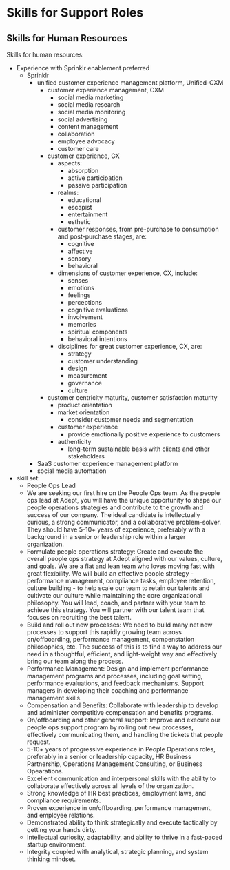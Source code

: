 #	Skills for Support Roles



##	Skills for Human Resources

Skills for human resources:
+ Experience with Sprinklr enablement preferred
	- Sprinklr
		* unified customer experience management platform, Unified-CXM
			+ customer experience management, CXM
				- social media marketing
				- social media research
				- social media monitoring
				- social advertising
				- content management
				- collaboration
				- employee advocacy
				- customer care
			+ customer experience, CX
				- aspects:
					* absorption
					* active participation
					* passive participation
				- realms:
					* educational
					* escapist
					* entertainment
					* esthetic
				- customer responses, from pre-purchase to consumption and post-purchase stages, are:
					* cognitive
					* affective
					* sensory
					* behavioral
				- dimensions of customer experience, CX, include:
					* senses
					* emotions
					* feelings
					* perceptions
					* cognitive evaluations
					* involvement
					* memories
					* spiritual components
					* behavioral intentions
				- disciplines for great customer experience, CX, are:
					* strategy
					* customer understanding
					* design
					* measurement
					* governance
					* culture
			+ customer centricity maturity, customer satisfaction maturity
				- product orientation
				- market orientation
					* consider customer needs and segmentation
				- customer experience
					* provide emotionally positive experience to customers
				- authenticity
					* long-term sustainable basis with clients and other stakeholders
		* SaaS customer experience management platform
		* social media automation
+ skill set:
	- People Ops Lead
	- We are seeking our first hire on the People Ops team. As the people ops lead at Adept, you will have the unique opportunity to shape our people operations strategies and contribute to the growth and success of our company. The ideal candidate is intellectually curious, a strong communicator, and a collaborative problem-solver. They should have 5-10+ years of experience, preferably with a background in a senior or leadership role within a larger organization.
	- Formulate people operations strategy: Create and execute the overall people ops strategy at Adept aligned with our values, culture, and goals. We are a flat and lean team who loves moving fast with great flexibility. We will build an effective people strategy - performance management, compliance tasks, employee retention, culture building - to help scale our team to retain our talents and cultivate our culture while maintaining the core organizational philosophy. You will lead, coach, and partner with your team to achieve this strategy. You will partner with our talent team that focuses on recruiting the best talent.
	- Build and roll out new processes: We need to build many net new processes to support this rapidly growing team across on/offboarding, performance management, compenstation philosophies, etc. The success of this is to find a way to address our need in a thoughtful, efficient, and light-weight way and effectively bring our team along the process.
	- Performance Management: Design and implement performance management programs and processes, including goal setting, performance evaluations, and feedback mechanisms. Support managers in developing their coaching and performance management skills.
	- Compensation and Benefits: Collaborate with leadership to develop and administer competitive compensation and benefits programs.
	- On/offboarding and other general support: Improve and execute our people ops support program by rolling out new processes, effectively communicating them, and handling the tickets that people request.
	- 5-10+ years of progressive experience in People Operations roles, preferably in a senior or leadership capacity, HR Business Partnership, Operations Management Consulting, or Business Opearations.
	- Excellent communication and interpersonal skills with the ability to collaborate effectively across all levels of the organization.
	- Strong knowledge of HR best practices, employment laws, and compliance requirements.
	- Proven experience in on/offboarding, performance management, and employee relations.
	- Demonstrated ability to think strategically and execute tactically by getting your hands dirty.
	- Intellectual curiosity, adaptability, and ability to thrive in a fast-paced startup environment.
	- Integrity coupled with analytical, strategic planning, and system thinking mindset.











